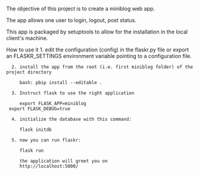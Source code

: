 The objective of this project is to create a miniblog web app. 

The app allows one user to login, logout, post status. 

This app is packaged by setuptools to allow for the installation in the local client's machine. 

How to use it
      1. edit the configuration (config) in the flaskr.py file or
         export an FLASKR_SETTINGS environment variable
         pointing to a configuration file.

      2. install the app from the root (i.e. first miniblog folder) of the project directory

         bash: pbip install --editable .

      3. Instruct flask to use the right application

         export FLASK_APP=miniblog
	 export FLASK_DEBUG=true

      4. initialize the database with this command:

         flask initdb

      5. now you can run flaskr:

         flask run

         the application will greet you on
         http://localhost:5000/

   
